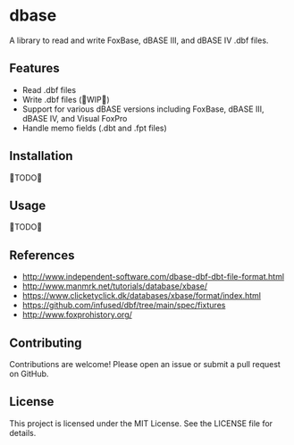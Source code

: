 # dbase

A library to read and write FoxBase, dBASE III, and dBASE IV .dbf files.

## Features

- Read .dbf files
- Write .dbf files (🚧WIP🚧)
- Support for various dBASE versions including FoxBase, dBASE III, dBASE IV, and Visual FoxPro
- Handle memo fields (.dbt and .fpt files)

## Installation

🚧TODO🚧

## Usage

🚧TODO🚧

## References
- http://www.independent-software.com/dbase-dbf-dbt-file-format.html
- http://www.manmrk.net/tutorials/database/xbase/
- https://www.clicketyclick.dk/databases/xbase/format/index.html
- https://github.com/infused/dbf/tree/main/spec/fixtures
- http://www.foxprohistory.org/

## Contributing
Contributions are welcome! Please open an issue or submit a pull request on GitHub.

## License
This project is licensed under the MIT License. See the LICENSE file for details.